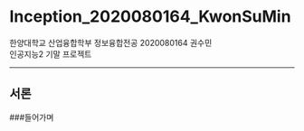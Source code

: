 # Inception_2020080164_KwonSuMin
한양대학교 산업융합학부 정보융합전공 2020080164 권수민  
인공지능2 기말 프로젝트
***
## 서론
###들어가며
